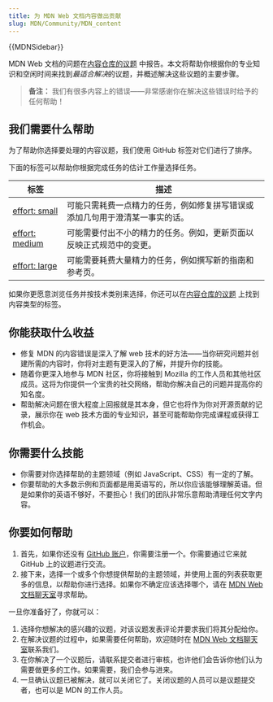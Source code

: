 ```yaml
---
title: 为 MDN Web 文档内容做出贡献
slug: MDN/Community/MDN_content
---
```


{{MDNSidebar}}

MDN Web 文档的问题在[内容仓库的议题](https://github.com/mdn/content/issues) 中报告。本文将帮助你根据你的专业知识和空闲时间来找到*最适合解决*的议题，并概述解决这些议题的主要步骤。

> **备注：** 我们有很多内容上的错误——非常感谢你在解决这些错误时给予的任何帮助！

## 我们需要什么帮助

为了帮助你选择要处理的内容议题，我们使用 GitHub 标签对它们进行了排序。

下面的标签可以帮助你根据完成任务的估计工作量选择任务。

| 标签                                                                       | 描述                                                                         |
| -------------------------------------------------------------------------- | ---------------------------------------------------------------------------- |
| [effort: small](https://github.com/mdn/content/labels/effort%3A%20small)   | 可能只需耗费一点精力的任务，例如修复拼写错误或添加几句用于澄清某一事实的话。 |
| [effort: medium](https://github.com/mdn/content/labels/effort%3A%20medium) | 可能需要付出不小的精力的任务。例如，更新页面以反映正式规范中的变更。         |
| [effort: large](https://github.com/mdn/content/labels/effort%3A%20large)   | 可能需要耗费大量精力的任务，例如撰写新的指南和参考页。                       |

如果你更愿意浏览任务并按技术类别来选择，你还可以在[内容仓库的议题](https://github.com/mdn/content/issues) 上找到内容类型的标签。

## 你能获取什么收益

- 修复 MDN 的内容错误是深入了解 web 技术的好方法——当你研究问题并创建所需的内容时，你将对主题有更深入的了解，并提升你的技能。
- 随着你更深入地参与 MDN 社区，你将接触到 Mozilla 的工作人员和其他社区成员。这将为你提供一个宝贵的社交网络，帮助你解决自己的问题并提高你的知名度。
- 帮助解决问题在很大程度上回报就是其本身，但它也将作为你对开源贡献的记录，展示你在 web 技术方面的专业知识，甚至可能帮助你完成课程或获得工作机会。

## 你需要什么技能

- 你需要对你选择帮助的主题领域（例如 JavaScript、CSS）有一定的了解。
- 你要帮助的大多数示例和页面都是用英语写的，所以你应该能够理解英语。但是如果你的英语不够好，不要担心！我们的团队非常乐意帮助清理任何文字内容。

## 你要如何帮助

1. 首先，如果你还没有 [GitHub 账户](https://github.com/join)，你需要注册一个。你需要通过它来就 GitHub 上的议题进行交流。
2. 接下来，选择一个或多个你想提供帮助的主题领域，并使用上面的列表获取更多的信息，以帮助你进行选择。如果你不确定应该选择哪个，请在 [MDN Web 文档聊天室](/zh-CN/docs/MDN/Community/Communication_channels#聊天室)寻求帮助。

一旦你准备好了，你就可以：

1. 选择你想解决的感兴趣的议题，对该议题发表评论并要求我们将其分配给你。
2. 在解决议题的过程中，如果需要任何帮助，欢迎随时在 [MDN Web 文档聊天室](/zh-CN/docs/MDN/Community/Communication_channels#聊天室)联系我们。
3. 在你解决了一个议题后，请联系提交者进行审核，也许他们会告诉你他们认为需要做更多的工作。如果需要，我们会参与进来。
4. 一旦确认议题已被解决，就可以关闭它了。关闭议题的人员可以是议题提交者，也可以是 MDN 的工作人员。
